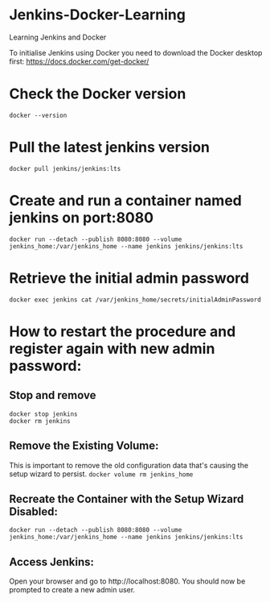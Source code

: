# Jenkins-Docker-Learning
Learning Jenkins and Docker

To initialise Jenkins using Docker you need to download the Docker desktop first: https://docs.docker.com/get-docker/

# Check the Docker version
`docker --version`
# Pull the latest jenkins version
`docker pull jenkins/jenkins:lts`

# Create and run a container named jenkins on port:8080
`docker run --detach --publish 8080:8080 --volume jenkins_home:/var/jenkins_home --name jenkins jenkins/jenkins:lts`

# Retrieve the initial admin password
`docker exec jenkins cat /var/jenkins_home/secrets/initialAdminPassword`


# How to restart the procedure and register again with new admin password:

## Stop and remove
```
docker stop jenkins
docker rm jenkins
```

## Remove the Existing Volume:
This is important to remove the old configuration data that's causing the setup wizard to persist.
`docker volume rm jenkins_home`

## Recreate the Container with the Setup Wizard Disabled:
`docker run --detach --publish 8080:8080 --volume jenkins_home:/var/jenkins_home --name jenkins jenkins/jenkins:lts`


## Access Jenkins:
Open your browser and go to http://localhost:8080. You should now be prompted to create a new admin user.
